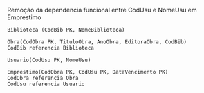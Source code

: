 Remoção da dependência funcional entre CodUsu e NomeUsu em Emprestimo

```
Biblioteca (CodBib PK, NomeBiblioteca)

Obra(CodObra PK, TituloObra, AnoObra, EditoraObra, CodBib)
CodBib referencia Biblioteca

Usuario(CodUsu PK, NomeUsu)

Emprestimo(CodObra PK, CodUsu PK, DataVencimento PK)
CodObra referencia Obra
CodUsu referencia Usuario
```
